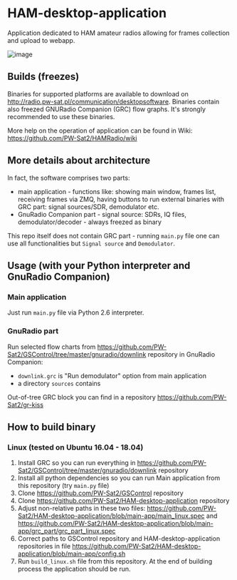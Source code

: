 # HAM-desktop-application
Application dedicated to HAM amateur radios allowing for frames collection and upload to webapp.

![image](https://user-images.githubusercontent.com/6267528/44672229-1e62b800-aa28-11e8-8ff3-fef2fa952f2f.png)


## Builds (freezes)
Binaries for supported platforms are available to download on http://radio.pw-sat.pl/communication/desktopsoftware. Binaries contain also freezed GNURadio Companion (GRC) flow graphs. It's strongly recommended to use these binaries.

More help on the operation of application can be found in Wiki: https://github.com/PW-Sat2/HAMRadio/wiki

## More details about architecture

In fact, the software comprises two parts:
  * main application - functions like: showing main window, frames list, receiving frames via ZMQ, having buttons to run external binaries with GRC part: signal sources/SDR, demodulator etc.
  * GnuRadio Companion part - signal source: SDRs, IQ files, demodulator/decoder - always freezed as binary
  
  This repo itself does not contain GRC part - running `main.py` file one can use all functionalities but `Signal source` and `Demodulator`.


## Usage (with your Python interpreter and GnuRadio Companion)

### Main application
Just run `main.py` file via Python 2.6 interpreter.

### GnuRadio part

Run selected flow charts from https://github.com/PW-Sat2/GSControl/tree/master/gnuradio/downlink repository in GnuRadio Companion:
- `downlink.grc` is "Run demodulator" option from main application
- a directory `sources` contains 

Out-of-tree GRC block you can find in a repository https://github.com/PW-Sat2/gr-kiss


## How to build binary

### Linux (tested on Ubuntu 16.04 - 18.04)
1. Install GRC so you can run everything in https://github.com/PW-Sat2/GSControl/tree/master/gnuradio/downlink repository
2. Install all python dependencies so you can run Main application from this repository (try `main.py` file)
3. Clone https://github.com/PW-Sat2/GSControl repository
4. Clone https://github.com/PW-Sat2/HAM-desktop-application repository
5. Adjust non-relative paths in these two files: https://github.com/PW-Sat2/HAM-desktop-application/blob/main-app/main_linux.spec and https://github.com/PW-Sat2/HAM-desktop-application/blob/main-app/grc_part/grc_part_linux.spec
6. Correct paths to GSControl repository and HAM-desktop-application repositories in file https://github.com/PW-Sat2/HAM-desktop-application/blob/main-app/config.sh
7. Run `build_linux.sh` file from this repository. At the end of building process the application should be run.
